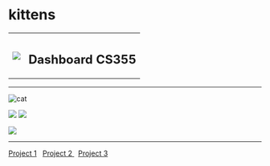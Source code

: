 # kittens

<!DOCTYPE html>
<html lang="en">
   <meta charset="UTF-8"
   <hr></hr>
      <table> <tr>             
     <th> <img src = https://encrypted-tbn0.gstatic.com/images?q=tbn:ANd9GcRe5hbK4zehLGbKdtTDrC2Y5MaHFaUEZMDxUg&usqp=CAU"></th>
     <th><h2>Dashboard CS355</h2></th> </tr>
      </table>
      <hr></hr>
   <body>
      
     
<img src="https://encrypted-tbn0.gstatic.com/images?q=tbn:ANd9GcTdR9DiEQdvkhSKYoqgbI6T4qpr2brLiKmApA&usqp=CAU" alt="cat"></p> 
<img src="https://encrypted-tbn0.gstatic.com/images?q=tbn:ANd9GcR50pJC8W1GNXs-nfULwmcMxSrVRtnOlx6-6Q&usqp=CAU">
<img src = "https://encrypted-tbn0.gstatic.com/images?q=tbn:ANd9GcTpiEA7wXGuG2lCYJvCl_pj2I554mymm6dwwg&usqp=CAU">
<p>
<img src = https://encrypted-tbn0.gstatic.com/images?q=tbn:ANd9GcRatU4wVnhw3fTZzdwiTAoleUV8DL-VmNPM9Q&usqp=CAU"></p>
      <!-- Section links -->
      <hr></hr>
      <p>
         <a href="#members">Project 1</a> &nbsp;
         <a href="#concerts">Project 2 </a> &nbsp;
         <a href="#contact">Project 3</a> &nbsp;
   </body>
</html>

